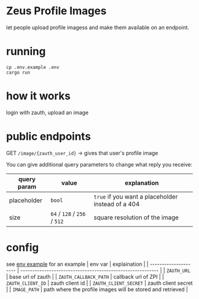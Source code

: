 # Zeus Profile Images

let people upload profile imagess and make them available on an endpoint.

# running

```
cp .env.example .env
cargo run
```

# how it works

login with zauth, upload an image

# public endpoints

GET `/image/{zauth_user_id}` -> gives that user's profile image

You can give additional query parameters to change what reply you receive:

| query param | value                        | explanation                                       |
| ----------- | ---------------------------- | ------------------------------------------------- |
| placeholder | `bool`                       | `true` if you want a placeholder instead of a 404 |
| size        | `64` / `128` / `256` / `512` | square resolution of the image                    |

# config

see [env example](./.env.example) for an example
| env var | explaination |
| --------------------- | ---------------------------------------------------------- |
| `ZAUTH_URL` | base url of zauth |
| `ZAUTH_CALLBACK_PATH` | callback url of ZPI |
| `ZAUTH_CLIENT_ID` | zauth client id |
| `ZAUTH_CLIENT_SECRET` | zauth client secret |
| `IMAGE_PATH` | path where the profile images will be stored and retrieved |
